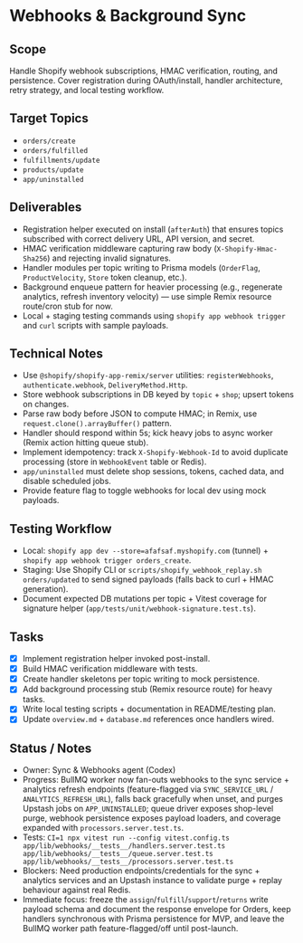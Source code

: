# Webhooks & Background Sync

## Scope
Handle Shopify webhook subscriptions, HMAC verification, routing, and persistence. Cover registration during OAuth/install, handler architecture, retry strategy, and local testing workflow.

## Target Topics
- `orders/create`
- `orders/fulfilled`
- `fulfillments/update`
- `products/update`
- `app/uninstalled`

## Deliverables
- Registration helper executed on install (`afterAuth`) that ensures topics subscribed with correct delivery URL, API version, and secret.
- HMAC verification middleware capturing raw body (`X-Shopify-Hmac-Sha256`) and rejecting invalid signatures.
- Handler modules per topic writing to Prisma models (`OrderFlag`, `ProductVelocity`, `Store` token cleanup, etc.).
- Background enqueue pattern for heavier processing (e.g., regenerate analytics, refresh inventory velocity) — use simple Remix resource route/cron stub for now.
- Local + staging testing commands using `shopify app webhook trigger` and `curl` scripts with sample payloads.

## Technical Notes
- Use `@shopify/shopify-app-remix/server` utilities: `registerWebhooks`, `authenticate.webhook`, `DeliveryMethod.Http`.
- Store webhook subscriptions in DB keyed by `topic` + `shop`; upsert tokens on changes.
- Parse raw body before JSON to compute HMAC; in Remix, use `request.clone().arrayBuffer()` pattern.
- Handler should respond within 5s; kick heavy jobs to async worker (Remix action hitting queue stub).
- Implement idempotency: track `X-Shopify-Webhook-Id` to avoid duplicate processing (store in `WebhookEvent` table or Redis).
- `app/uninstalled` must delete shop sessions, tokens, cached data, and disable scheduled jobs.
- Provide feature flag to toggle webhooks for local dev using mock payloads.

## Testing Workflow
- Local: `shopify app dev --store=afafsaf.myshopify.com` (tunnel) + `shopify app webhook trigger orders_create`.
- Staging: Use Shopify CLI or `scripts/shopify_webhook_replay.sh orders/updated` to send signed payloads (falls back to curl + HMAC generation).
- Document expected DB mutations per topic + Vitest coverage for signature helper (`app/tests/unit/webhook-signature.test.ts`).

## Tasks
- [x] Implement registration helper invoked post-install.
- [x] Build HMAC verification middleware with tests.
- [x] Create handler skeletons per topic writing to mock persistence.
- [x] Add background processing stub (Remix resource route) for heavy tasks.
- [x] Write local testing scripts + documentation in README/testing plan.
- [x] Update `overview.md` + `database.md` references once handlers wired.

## Status / Notes
- Owner: Sync & Webhooks agent (Codex)
- Progress: BullMQ worker now fan-outs webhooks to the sync service + analytics refresh endpoints (feature-flagged via `SYNC_SERVICE_URL` / `ANALYTICS_REFRESH_URL`), falls back gracefully when unset, and purges Upstash jobs on `APP_UNINSTALLED`; queue driver exposes shop-level purge, webhook persistence exposes payload loaders, and coverage expanded with `processors.server.test.ts`.
- Tests: `CI=1 npx vitest run --config vitest.config.ts app/lib/webhooks/__tests__/handlers.server.test.ts app/lib/webhooks/__tests__/queue.server.test.ts app/lib/webhooks/__tests__/processors.server.test.ts`
- Blockers: Need production endpoints/credentials for the sync + analytics services and an Upstash instance to validate purge + replay behaviour against real Redis.
- Immediate focus: freeze the `assign`/`fulfill`/`support`/`returns` write payload schema and document the response envelope for Orders, keep handlers synchronous with Prisma persistence for MVP, and leave the BullMQ worker path feature-flagged/off until post-launch.
